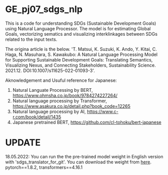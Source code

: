 # GE_pj07_sdgs_nlp

This is a code for understanding SDGs (Sustainable Development Goals) using Natural Language Processor.
The model is for estimating Global Goals, vectorizing sematics and visualizing interklinkages between SDGs related to the input texts.

The origina article is the below.
'T. Matsui, K. Suzuki, K. Ando, Y. Kitai, C. Haga, N. Masuhara, S. Kawakubo: A Natural Language Processing Model for Supporting Sustainable Development Goals: Translating Semantics, Visualizing Nexus, and Connecting Stakeholders, Sustainability Science. 2021.12. DOI:10.1007/s11625-022-01093-3'.

Aknowledgement and Usuful reference for Japanese:
1. Natural Languate Processing by BERT, https://www.ohmsha.co.jp/book/9784274227264/
2. Natural language processing by Transformer, https://www.asakura.co.jp/detail.php?book_code=12265
3. Natural language processing by AI, https://www.c-r.com/book/detail/1435
4. Japanese pretrained BERT, https://github.com/cl-tohoku/bert-japanese

# UPDATE
18.05.2022: You can run the the pre-trained model weight in English version with 'sdgs_translator_for_git'. You can download the weight from <a href = "https://www.dropbox.com/s/wj7th9x8uqu01st/model_weight_gpu.pth?dl=0">here</a>. pytorch==1.8.2, transformers==4.16.1
